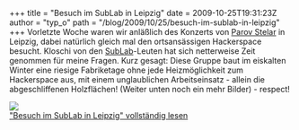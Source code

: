 +++
title = "Besuch im SubLab in Leipzig"
date = 2009-10-25T19:31:23Z
author = "typ_o"
path = "/blog/2009/10/25/besuch-im-sublab-in-leipzig"
+++
Vorletzte Woche waren wir anläßlich des Konzerts von [Parov
Stelar](https://www.parovstelar.com/) in Leipzig, dabei natürlich gleich
mal den ortsansässigen Hackerspace besucht. Kloschi von den
[SubLab](https://sublab.org/)-Leuten hat sich netterweise Zeit genommen
für meine Fragen. Kurz gesagt: Diese Gruppe baut im eiskalten Winter
eine riesige Fabriketage ohne jede Heizmöglichkeit zum Hackerspace aus,
mit einem unglaublichen Arbeitseinsatz - allein die abgeschliffenen
Holzflächen\! (Weiter unten noch ein mehr Bilder) - respect\!

![](https://flipdot.org/blog/uploads/IMG_6630.JPG)  
["Besuch im SubLab in Leipzig" vollständig
lesen](https://flipdot.org/blog/archives/45-Besuch-im-SubLab-in-Leipzig.html#extended)
